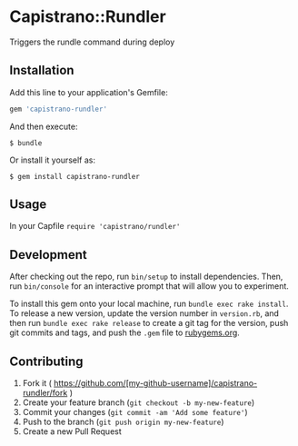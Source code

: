 # Capistrano::Rundler

Triggers the rundle command during deploy

## Installation

Add this line to your application's Gemfile:

```ruby
gem 'capistrano-rundler'
```

And then execute:

    $ bundle

Or install it yourself as:

    $ gem install capistrano-rundler

## Usage

In your Capfile
```require 'capistrano/rundler'```

## Development

After checking out the repo, run `bin/setup` to install dependencies. Then, run `bin/console` for an interactive prompt that will allow you to experiment.

To install this gem onto your local machine, run `bundle exec rake install`. To release a new version, update the version number in `version.rb`, and then run `bundle exec rake release` to create a git tag for the version, push git commits and tags, and push the `.gem` file to [rubygems.org](https://rubygems.org).

## Contributing

1. Fork it ( https://github.com/[my-github-username]/capistrano-rundler/fork )
2. Create your feature branch (`git checkout -b my-new-feature`)
3. Commit your changes (`git commit -am 'Add some feature'`)
4. Push to the branch (`git push origin my-new-feature`)
5. Create a new Pull Request
